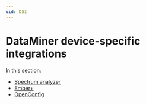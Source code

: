 ```yaml
---
uid: DSI
---
```


# DataMiner device-specific integrations

In this section:

- [Spectrum analyzer](xref:DSISpectrum#spectrum-analyzer)
- [Ember+](xref:DSIEmberPlus)
- [OpenConfig](xref:DSI_OpenConfig_Introduction)